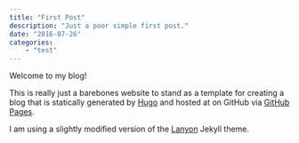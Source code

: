 ```yaml
---
title: "First Post"
description: "Just a poor simple first post."
date: "2016-07-26"
categories:
    - "test"
---
```


<p class="lead"> Welcome to my blog! </p>

<p>This is really just a barebones website to stand as a template for creating a blog that is statically generated by <a href="http://hugo.spf13.com">Hugo</a> and hosted at on GitHub via <a href="http://pages.github.com/">GitHub Pages</a>.</p>

<p>I am using a slightly modified version of the <a href="http://lanyon.getpoole.com">Lanyon</a> Jekyll theme.</p>
